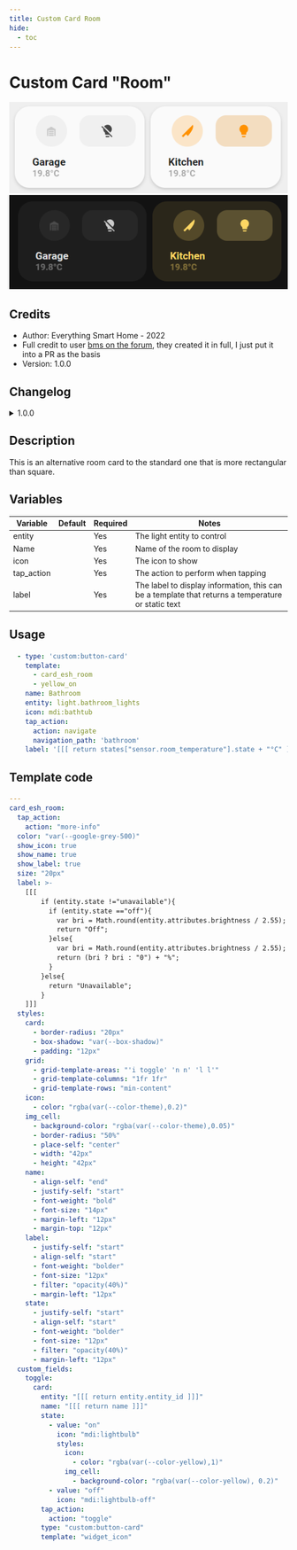 ```yaml
---
title: Custom Card Room
hide:
  - toc
---
```

<!-- markdownlint-disable MD046 -->

# Custom Card "Room"

![example-image-light](../../docs/assets/img/custom_card_esh_room_light.png)
![example-image-dark](../../docs/assets/img/custom_card_esh_room_dark.png)

## Credits

- Author: Everything Smart Home - 2022
- Full credit to user [bms on the forum](https://community.home-assistant.io/t/lovelace-ui-minimalist/322687/192), they created it in full, I just put it into a PR as the basis
- Version: 1.0.0

## Changelog

<details>
<summary>1.0.0</summary>
Initial release
</details>

## Description

This is an alternative room card to the standard one that is more rectangular than square.

## Variables

| Variable | Default | Required         | Notes             |
|----------|---------|------------------|-------------------|
| entity   |         | Yes | The light entity to control |
| Name   |         | Yes | Name of the room to display |
| icon  |    | Yes | The icon to show |
| tap_action  |      | Yes | The action to perform when tapping |
| label  |      | Yes | The label to display information, this can be a template that returns a temperature or static text |

## Usage
```yaml
  - type: 'custom:button-card'
    template:
      - card_esh_room
      - yellow_on
    name: Bathroom
    entity: light.bathroom_lights
    icon: mdi:bathtub
    tap_action:
      action: navigate
      navigation_path: 'bathroom'
    label: '[[[ return states["sensor.room_temperature"].state + "°C" ]]]'
```

## Template code
```yaml
---
card_esh_room:
  tap_action:
    action: "more-info"
  color: "var(--google-grey-500)"
  show_icon: true
  show_name: true
  show_label: true
  size: "20px"
  label: >-
    [[[
        if (entity.state !="unavailable"){
          if (entity.state =="off"){
            var bri = Math.round(entity.attributes.brightness / 2.55);
            return "Off";
          }else{
            var bri = Math.round(entity.attributes.brightness / 2.55);
            return (bri ? bri : "0") + "%";
          }
        }else{
          return "Unavailable";
        }
    ]]]
  styles:
    card:
      - border-radius: "20px"
      - box-shadow: "var(--box-shadow)"
      - padding: "12px"
    grid:
      - grid-template-areas: "'i toggle' 'n n' 'l l'"
      - grid-template-columns: "1fr 1fr"
      - grid-template-rows: "min-content"
    icon:
      - color: "rgba(var(--color-theme),0.2)"
    img_cell:
      - background-color: "rgba(var(--color-theme),0.05)"
      - border-radius: "50%"
      - place-self: "center"
      - width: "42px"
      - height: "42px"
    name:
      - align-self: "end"
      - justify-self: "start"
      - font-weight: "bold"
      - font-size: "14px"
      - margin-left: "12px"
      - margin-top: "12px"
    label:
      - justify-self: "start"
      - align-self: "start"
      - font-weight: "bolder"
      - font-size: "12px"
      - filter: "opacity(40%)"
      - margin-left: "12px"
    state:
      - justify-self: "start"
      - align-self: "start"
      - font-weight: "bolder"
      - font-size: "12px"
      - filter: "opacity(40%)"
      - margin-left: "12px"
  custom_fields:
    toggle:
      card:
        entity: "[[[ return entity.entity_id ]]]"
        name: "[[[ return name ]]]"
        state:
          - value: "on"
            icon: "mdi:lightbulb"
            styles:
              icon:
                - color: "rgba(var(--color-yellow),1)"
              img_cell:
                - background-color: "rgba(var(--color-yellow), 0.2)"
          - value: "off"
            icon: "mdi:lightbulb-off"
        tap_action:
          action: "toggle"
        type: "custom:button-card"
        template: "widget_icon"
```
